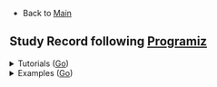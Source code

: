 * Back to [Main](https://github.com/JoonHyeok-hozy-Kim/program_languages#readme)

## Study Record following [Programiz](https://www.programiz.com/javascript/examples)

<details>

<summary> Tutorials (<a href="https://www.programiz.com/javascript">Go</a>) </summary>

|Content|Trial|Keywords|
|:------|:---:|:---|
|[Getting Started With JavaScript](https://www.programiz.com/javascript/get-started) | N/A |*Web Browser*; *Node.js*; *Web Page(html)*|
|[JavaScript Variables and Constants](https://www.programiz.com/javascript/variables-constants) | [Practice](https://github.com/JoonHyeok-hozy-Kim/program_languages/blob/main/JavaScript/programiz/tutorials/02.js) |var; let; const;|
|[console.log()](https://www.programiz.com/javascript/console) | [Practice](https://github.com/JoonHyeok-hozy-Kim/program_languages/blob/main/JavaScript/programiz/tutorials/03.js) |console.log();|
|[Data Types](https://www.programiz.com/javascript/data-types) | [Practice](https://github.com/JoonHyeok-hozy-Kim/program_languages/blob/main/JavaScript/programiz/tutorials/04.js) |*number*; *string*; *BigInt*; NaN; null; Symbol; *Object*; typeof();|
|[Operators](https://www.programiz.com/javascript/operators) | [Practice](https://github.com/JoonHyeok-hozy-Kim/program_languages/blob/main/JavaScript/programiz/tutorials/05.js) | === |
|[Comments](https://www.programiz.com/javascript/comments) | [Practice](https://github.com/JoonHyeok-hozy-Kim/program_languages/blob/main/JavaScript/programiz/tutorials/06.js) | // *Single Line*; /* *Multi Lines* */; |
|[Type Conversions](https://www.programiz.com/javascript/type-conversion) | [Practice](https://github.com/JoonHyeok-hozy-Kim/program_languages/blob/main/JavaScript/programiz/tutorials/07.js) | Number(); parseInt(); parseFloat(); Math.floor(); String(); Boolean(); |
|[Comparison and Logical Operators](https://www.programiz.com/javascript/comparison-logical) | [Practice](https://github.com/JoonHyeok-hozy-Kim/program_languages/blob/main/JavaScript/programiz/tutorials/08.js) ||
|[if...else Statement](https://www.programiz.com/javascript/if-else) | [Practice](https://github.com/JoonHyeok-hozy-Kim/program_languages/blob/main/JavaScript/programiz/tutorials/09.js) ||
|[for loop](https://www.programiz.com/javascript/for-loop) | [Practice](https://github.com/JoonHyeok-hozy-Kim/program_languages/blob/main/JavaScript/programiz/tutorials/10.js) ||
|[while and do...while Loop](https://www.programiz.com/javascript/while-loop) | [Practice](https://github.com/JoonHyeok-hozy-Kim/program_languages/blob/main/JavaScript/programiz/tutorials/11.js) ||
|[break Statement](https://www.programiz.com/javascript/break-statement) | [Practice](https://github.com/JoonHyeok-hozy-Kim/program_languages/blob/main/JavaScript/programiz/tutorials/12.js) ||
|[continue Statement](https://www.programiz.com/javascript/continue-statement) | [Practice](https://github.com/JoonHyeok-hozy-Kim/program_languages/blob/main/JavaScript/programiz/tutorials/13.js) | isNaN(); |
|[switch Statement](https://www.programiz.com/javascript/switch-statement) | [Practice](https://github.com/JoonHyeok-hozy-Kim/program_languages/blob/main/JavaScript/programiz/tutorials/14.js) ||
|[Function and Function Expressions](https://www.programiz.com/javascript/function) | [Practice](https://github.com/JoonHyeok-hozy-Kim/program_languages/blob/main/JavaScript/programiz/tutorials/15.js) | function; *Function Expression*; |
|[Variable Scope](https://www.programiz.com/javascript/variable-scope) | [Practice](https://github.com/JoonHyeok-hozy-Kim/program_languages/blob/main/JavaScript/programiz/tutorials/16.js) | *global scope*; *local scope*;  var(*function scoped*); let(*block scoped*);|
|[Hoisting](https://www.programiz.com/javascript/hoisting) | [Practice](https://github.com/JoonHyeok-hozy-Kim/program_languages/blob/main/JavaScript/programiz/tutorials/17.js) |*hoisting*; var; *function hoisting*;|
|[Recursion](https://www.programiz.com/javascript/recursion) | [Practice](https://github.com/JoonHyeok-hozy-Kim/program_languages/blob/main/JavaScript/programiz/tutorials/18.js) ||
|[Objects](https://www.programiz.com/javascript/object) | [Practice](https://github.com/JoonHyeok-hozy-Kim/program_languages/blob/main/JavaScript/programiz/tutorials/19.js) | *Nested Objects*; *Object Methods*; |
|[Methods and this Keyword](https://www.programiz.com/javascript/methods) | [Practice](https://github.com/JoonHyeok-hozy-Kim/program_languages/blob/main/JavaScript/programiz/tutorials/20.js) | this |
|[Constructor Function](https://www.programiz.com/javascript/constructor-function) | [Practice](https://github.com/JoonHyeok-hozy-Kim/program_languages/blob/main/JavaScript/programiz/tutorials/21.js) | *constructor function*; new; prototype; |
|[Getter and Setter](https://www.programiz.com/javascript/getter-setter) | [Practice](https://github.com/JoonHyeok-hozy-Kim/program_languages/blob/main/JavaScript/programiz/tutorials/22.js) | *data property*; *access property*; get; set; Object.defineProperty(); |
|[Prototype](https://www.programiz.com/javascript/prototype) | [Practice](https://github.com/JoonHyeok-hozy-Kim/program_languages/blob/main/JavaScript/programiz/tutorials/23.js) | *Prototype Chaining*; __proto__; |
|[Arrays](https://www.programiz.com/javascript/array) | [Practice](https://github.com/JoonHyeok-hozy-Kim/program_languages/blob/main/JavaScript/programiz/tutorials/24.js) | push(); unshift(); pop(); shift(); |
|[Multidimensional Array](https://www.programiz.com/javascript/multidimensional-array) | [Practice](https://github.com/JoonHyeok-hozy-Kim/program_languages/blob/main/JavaScript/programiz/tutorials/25.js) | forEach(); of; |
|[JavaScript String](https://www.programiz.com/javascript/string) | [Practice](https://github.com/JoonHyeok-hozy-Kim/program_languages/blob/main/JavaScript/programiz/tutorials/26.js) ||
|[for...in loop](https://www.programiz.com/javascript/for-in) | [Practice](https://github.com/JoonHyeok-hozy-Kim/program_languages/blob/main/JavaScript/programiz/tutorials/27.js) ||
|[Number](https://www.programiz.com/javascript/numbers) | [Practice](https://github.com/JoonHyeok-hozy-Kim/program_languages/blob/main/JavaScript/programiz/tutorials/28.js) | NaN; isNaN(); Infinity; BigInt; Precision Problems; |
|[Symbol](https://www.programiz.com/javascript/symbol) | [Practice](https://github.com/JoonHyeok-hozy-Kim/program_languages/blob/main/JavaScript/programiz/tutorials/29.js) | Symbol(); []; |
|[try...catch...finally Statement](https://www.programiz.com/javascript/try-catch-finally) | [Practice](https://github.com/JoonHyeok-hozy-Kim/program_languages/blob/main/JavaScript/programiz/tutorials/30.js) | try; catch; finally; |
|[throw Statement](https://www.programiz.com/javascript/throw) | [Practice](https://github.com/JoonHyeok-hozy-Kim/program_languages/blob/main/JavaScript/programiz/tutorials/31.js) | throw; |
|[Modules](https://www.programiz.com/javascript/modules) | [Practice](https://github.com/JoonHyeok-hozy-Kim/program_languages/blob/main/JavaScript/programiz/tutorials/32.js) | export; import ... from; default; |
|[JavaScript ES6](https://www.programiz.com/javascript/ES6) | [Practice](https://github.com/JoonHyeok-hozy-Kim/program_languages/blob/main/JavaScript/programiz/tutorials/33.js) | let; const; ...*(Rest Prameter)*; |
|[Arrow Function (ES6)](https://www.programiz.com/javascript/arrow-function) | [Practice](https://github.com/JoonHyeok-hozy-Kim/program_languages/blob/main/JavaScript/programiz/tutorials/34.js) | =>; this *with arrow function*; argument *(arguments binding)*; *spread syntax*; |
|[Default Parameters (ES6)](https://www.programiz.com/javascript/default-parameters) | [Practice](https://github.com/JoonHyeok-hozy-Kim/program_languages/blob/main/JavaScript/programiz/tutorials/35.js) ||
|[Template Literals (ES6)](https://www.programiz.com/javascript/template-literal) | [Practice](https://github.com/JoonHyeok-hozy-Kim/program_languages/blob/main/JavaScript/programiz/tutorials/36.js) | \`${}\`; *Expression Interpolation*; *Tagged Templates*;  |
|[Spread Operator (ES6)](https://www.programiz.com/javascript/spread-operator) | [Practice](https://github.com/JoonHyeok-hozy-Kim/program_languages/blob/main/JavaScript/programiz/tutorials/37.js) ||
|[ (ES6)]() | [Practice](https://github.com/JoonHyeok-hozy-Kim/program_languages/blob/main/JavaScript/programiz/tutorials/38.js) ||

|[]() | [Practice](https://github.com/JoonHyeok-hozy-Kim/program_languages/blob/main/JavaScript/programiz/tutorials/00.js) ||

</details>




<details>

<summary> Examples (<a href="https://www.programiz.com/javascript/examples">Go</a>) </summary>

|No.|Content|Trial|Keywords|
|:-:|:------|:---:|:---|
|1  |[Print Hello World](https://www.programiz.com/javascript/examples/hello-world) | [Practice](https://github.com/JoonHyeok-hozy-Kim/program_languages/blob/main/JavaScript/programiz/examples/001.js) |console.log(); alert(); document.write();|
|2  |[Add Two Numbers](https://www.programiz.com/javascript/examples/add-number) | [Practice](https://github.com/JoonHyeok-hozy-Kim/program_languages/blob/main/JavaScript/programiz/examples/002.js) |parseInt(); prompt(); \`${var}\` (template literal);|
|3  |[Find the Square Root](https://www.programiz.com/javascript/examples/square-root) | [Practice](https://github.com/JoonHyeok-hozy-Kim/program_languages/blob/main/JavaScript/programiz/examples/003.js) |Math.sqrt()|
|4  |[Calculate the Area of a Triangle](https://www.programiz.com/javascript/examples/area-triangle) | [Practice](https://github.com/JoonHyeok-hozy-Kim/program_languages/blob/main/JavaScript/programiz/examples/004.js) ||
|5  |[Swap Two Variables](https://www.programiz.com/javascript/examples/swap-variables) | [Practice](https://github.com/JoonHyeok-hozy-Kim/program_languages/blob/main/JavaScript/programiz/examples/005.js) |parseInt(); *Destructuring assignment*;|
|6  |[Convert Kilometers to Miles](https://www.programiz.com/javascript/examples/km-mile) | [Practice](https://github.com/JoonHyeok-hozy-Kim/program_languages/blob/main/JavaScript/programiz/examples/006.js) ||
|7  |[Convert Celsius to Fahrenheit](https://www.programiz.com/javascript/examples/celsius-fahrenheit) | [Practice](https://github.com/JoonHyeok-hozy-Kim/program_languages/blob/main/JavaScript/programiz/examples/007.js) ||
|8  |[Work With Constants](https://www.programiz.com/javascript/examples/constants) | [Practice](https://github.com/JoonHyeok-hozy-Kim/program_languages/blob/main/JavaScript/programiz/examples/008.js) |*block-scoped(const)*;|
|9  |[Generate a Random Number]() | [Practice](https://github.com/JoonHyeok-hozy-Kim/program_languages/blob/main/JavaScript/programiz/examples/009.js) | Math.random(); |
|10  |[Check if a number is Positive, Negative, or Zero](https://www.programiz.com/javascript/examples/positive-negative-zero) | [Practice](https://github.com/JoonHyeok-hozy-Kim/program_languages/blob/main/JavaScript/programiz/examples/010.js) ||
|11  |[Check if a Number is Odd or Even](https://www.programiz.com/javascript/examples/even-odd) | [Practice](https://github.com/JoonHyeok-hozy-Kim/program_languages/blob/main/JavaScript/programiz/examples/011.js) ||
|12  |[Find the Largest Among Three Numbers](https://www.programiz.com/javascript/examples/largest-number-three) | [Practice](https://github.com/JoonHyeok-hozy-Kim/program_languages/blob/main/JavaScript/programiz/examples/012.js) |Math.max();|
|13  |[Check Prime Number](https://www.programiz.com/javascript/examples/prime-number) | [Practice](https://github.com/JoonHyeok-hozy-Kim/program_languages/blob/main/JavaScript/programiz/examples/013.js) ||
|14  |[Print All Prime Numbers in an Interval](https://www.programiz.com/javascript/examples/prime-number-intervals) | [Practice](https://github.com/JoonHyeok-hozy-Kim/program_languages/blob/main/JavaScript/programiz/examples/014.js) ||
|15  |[Find the Factorial of a Number](https://www.programiz.com/javascript/examples/factorial) | [Practice](https://github.com/JoonHyeok-hozy-Kim/program_languages/blob/main/JavaScript/programiz/examples/015.js) ||
|16  |[Display the Multiplication Table](https://www.programiz.com/javascript/examples/multiplication-table) | [Practice](https://github.com/JoonHyeok-hozy-Kim/program_languages/blob/main/JavaScript/programiz/examples/016.js) ||
|17  |[Print the Fibonacci Sequence](https://www.programiz.com/javascript/examples/fibonacci-series) | [Practice](https://github.com/JoonHyeok-hozy-Kim/program_languages/blob/main/JavaScript/programiz/examples/017.js) ||
|18  |[Check Armstrong Number](https://www.programiz.com/javascript/examples/armstrong-number) | [Practice](https://github.com/JoonHyeok-hozy-Kim/program_languages/blob/main/JavaScript/programiz/examples/018.js) ||
|19  |[Find Armstrong Number in an Interval](https://www.programiz.com/javascript/examples/armstrong-number-interval) | [Practice](https://github.com/JoonHyeok-hozy-Kim/program_languages/blob/main/JavaScript/programiz/examples/019.js) | n.toString(); |
|20  |[Make a Simple Calculator](https://www.programiz.com/javascript/examples/simple-calculator) | [Practice](https://github.com/JoonHyeok-hozy-Kim/program_languages/blob/main/JavaScript/programiz/examples/020.js) ||
|21  |[Find the Sum of Natural Numbers](https://www.programiz.com/javascript/examples/sum-natural-number) | [Practice](https://github.com/JoonHyeok-hozy-Kim/program_languages/blob/main/JavaScript/programiz/examples/021.js) ||
|22  |[Check if the Numbers Have Same Last Digit](https://www.programiz.com/javascript/examples/last-digit) | [Practice](https://github.com/JoonHyeok-hozy-Kim/program_languages/blob/main/JavaScript/programiz/examples/022.js) ||
|23  |[Find HCF or GCD](https://www.programiz.com/javascript/examples/hcf) | [Practice](https://github.com/JoonHyeok-hozy-Kim/program_languages/blob/main/JavaScript/programiz/examples/023.js) ||
|24  |[Find LCM](https://www.programiz.com/javascript/examples/lcm) | [Practice](https://github.com/JoonHyeok-hozy-Kim/program_languages/blob/main/JavaScript/programiz/examples/024.js) ||
|25  |[Find the Factors of a Number](https://www.programiz.com/javascript/examples/factors-number) | [Practice](https://github.com/JoonHyeok-hozy-Kim/program_languages/blob/main/JavaScript/programiz/examples/025.js) ||
|26  |[Find Sum of Natural Numbers Using Recursion](https://www.programiz.com/javascript/examples/number-sum-recursion) | [Practice](https://github.com/JoonHyeok-hozy-Kim/program_languages/blob/main/JavaScript/programiz/examples/026.js) ||
|27  |[Guess a Random Number](https://www.programiz.com/javascript/examples/guess-number) | [Practice](https://github.com/JoonHyeok-hozy-Kim/program_languages/blob/main/JavaScript/programiz/examples/027.js) ||
|28  |[Shuffle Deck of Cards](https://www.programiz.com/javascript/examples/shuffle-card) | [Practice](https://github.com/JoonHyeok-hozy-Kim/program_languages/blob/main/JavaScript/programiz/examples/028.js) ||
|29  |[Display Fibonacci Sequence Using Recursion](https://www.programiz.com/javascript/examples/fibonacci-recursion) | [Practice](https://github.com/JoonHyeok-hozy-Kim/program_languages/blob/main/JavaScript/programiz/examples/029.js) ||
|30  |[Find Factorial of Number Using Recursion](https://www.programiz.com/javascript/examples/factorial-recursion) | [Practice](https://github.com/JoonHyeok-hozy-Kim/program_languages/blob/main/JavaScript/programiz/examples/030.js) ||
|31  |[Convert Decimal to Binary](https://www.programiz.com/javascript/examples/decimal-binary) | [Practice](https://github.com/JoonHyeok-hozy-Kim/program_languages/blob/main/JavaScript/programiz/examples/031.js) ||
|32  |[Find ASCII Value of Character](https://www.programiz.com/javascript/examples/ascii-value-character) | [Practice](https://github.com/JoonHyeok-hozy-Kim/program_languages/blob/main/JavaScript/programiz/examples/032.js) | charCodeAt(); codePointAt(); |
|33  |[Check Whether a String is Palindrome or Not](https://www.programiz.com/javascript/examples/palindrome) | [Practice](https://github.com/JoonHyeok-hozy-Kim/program_languages/blob/main/JavaScript/programiz/examples/033.js) ||
|34  |[Sort Words in Alphabetical Order](https://www.programiz.com/javascript/examples/alphabetical-order) | [Practice](https://github.com/JoonHyeok-hozy-Kim/program_languages/blob/main/JavaScript/programiz/examples/034.js) ||
|35  |[Replace Characters of a String](https://www.programiz.com/javascript/examples/replace-character) | [Practice](https://github.com/JoonHyeok-hozy-Kim/program_languages/blob/main/JavaScript/programiz/examples/035.js) | *regular expression* /g; |
|36  |[Reverse a String](https://www.programiz.com/javascript/examples/reverse-string) | [Practice](https://github.com/JoonHyeok-hozy-Kim/program_languages/blob/main/JavaScript/programiz/examples/036.js) ||

|  |[]() | [Practice](https://github.com/JoonHyeok-hozy-Kim/program_languages/blob/main/JavaScript/programiz/examples/000.js) ||

</details>